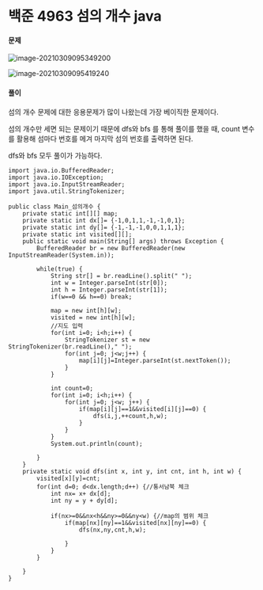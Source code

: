 # 백준 4963 섬의 개수 java

#### 문제

![image-20210309095349200](C:\Users\hw030\AppData\Roaming\Typora\typora-user-images\image-20210309095349200.png)

![image-20210309095419240](C:\Users\hw030\AppData\Roaming\Typora\typora-user-images\image-20210309095419240.png)





#### 풀이

섬의 개수 문제에 대한 응용문제가 많이 나왔는데 가장 베이직한 문제이다.

섬의 개수만 세면 되는 문제이기 때문에 dfs와 bfs 를 통해 풀이를 했을 때, count 변수를 활용해 섬마다 번호를 메겨 마지막 섬의 번호를 출력하면 된다.



dfs와 bfs 모두 풀이가 가능하다.



```
import java.io.BufferedReader;
import java.io.IOException;
import java.io.InputStreamReader;
import java.util.StringTokenizer;

public class Main_섬의개수 {
	private static int[][] map;
	private static int dx[]= {-1,0,1,1,-1,-1,0,1};
	private static int dy[]= {-1,-1,-1,0,0,1,1,1};
	private static int visited[][];
	public static void main(String[] args) throws Exception {
		BufferedReader br = new BufferedReader(new InputStreamReader(System.in));
		
		while(true) {
			String str[] = br.readLine().split(" ");
			int w = Integer.parseInt(str[0]);
			int h = Integer.parseInt(str[1]);
			if(w==0 && h==0) break;
			
			map = new int[h][w];
			visited = new int[h][w];
			//지도 입력
			for(int i=0; i<h;i++) {
				StringTokenizer st = new StringTokenizer(br.readLine()," ");
				for(int j=0; j<w;j++) {
					map[i][j]=Integer.parseInt(st.nextToken());
				}
			}
			
			int count=0;
			for(int i=0; i<h;i++) {
				for(int j=0; j<w; j++) {
					if(map[i][j]==1&&visited[i][j]==0) {
						dfs(i,j,++count,h,w);
					}
				}
			}
			System.out.println(count);
			
		}
	}
	private static void dfs(int x, int y, int cnt, int h, int w) {
		visited[x][y]=cnt;
		for(int d=0; d<dx.length;d++) {//통서남북 체크
			int nx= x+ dx[d];
			int ny = y + dy[d];
			
			if(nx>=0&&nx<h&&ny>=0&&ny<w) {//map의 범위 체크
				if(map[nx][ny]==1&&visited[nx][ny]==0) {
					dfs(nx,ny,cnt,h,w);
					
				}
			}
		}
		
	}
}

```

